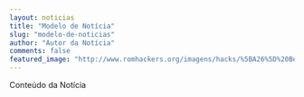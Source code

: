 ```yaml
---
layout: noticias
title: "Modelo de Notícia"
slug: "modelo-de-noticias"
author: "Autor da Notícia"
comments: false
featured_image: "http://www.romhackers.org/imagens/hacks/%5BA26%5D%20Bermuda%20%5BHack%201%5D%20%5BH-SpkLeader%20G-SpkSoft%5D%20%5BA-1998%5D%20%5BBermuda%20Hack%5D.png"
---
```


Conteúdo da Notícia